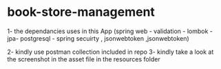 # book-store-management

1- the dependancies  uses in this App (spring web - validation - lombok - jpa- postgresql - spring secuirty , jsonwebtoken ,jsonwebtoken)

2- kindly use postman collection included in repo 
3- kindly take a look at the screenshot in the asset file in the resources folder 

